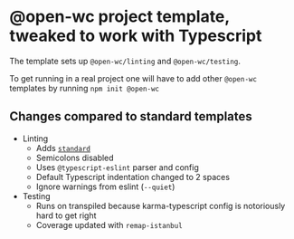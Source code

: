 # @open-wc project template, tweaked to work with Typescript

The template sets up `@open-wc/linting` and `@open-wc/testing`.

To get running in a real project one will have to add other `@open-wc` templates
by running `npm init @open-wc`

## Changes compared to standard templates

* Linting 
    * Adds [`standard`](https://www.npmjs.com/package/standard)
    * Semicolons disabled
    * Uses `@typescript-eslint` parser and config
    * Default Typescript indentation changed to 2 spaces
    * Ignore warnings from eslint (`--quiet`)
* Testing
    * Runs on transpiled because karma-typescript config is notoriously hard to get right
    * Coverage updated with `remap-istanbul`
